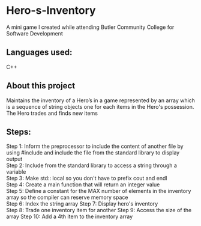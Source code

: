 # Hero-s-Inventory
A mini game I created while attending Butler Community College for Software Development

## Languages used: 
C++

## About this project
Maintains the inventory of a Hero’s in a game represented by an array which is a sequence of string objects one for each items in the Hero's possession. The Hero trades and finds new items

## Steps: 
Step 1: Inform the preprocessor to include the content of another file by using #include and include the file <iostream> from the standard library to display output    
Step 2: Include <string> from the standard library to access a string through a variable    
Step 3: Make std:: local so you don't have to prefix cout and endl    
Step 4: Create a main function that will return an integer value     
Step 5: Define a constant for the MAX number of elements in the inventory array so the compiler can reserve memory space    
Step 6: Index the string array 
Step 7: Display hero's inventory    
Step 8: Trade one inventory item for another 
Step 9: Access the size of the array
Step 10: Add a 4th item to the inventory array

